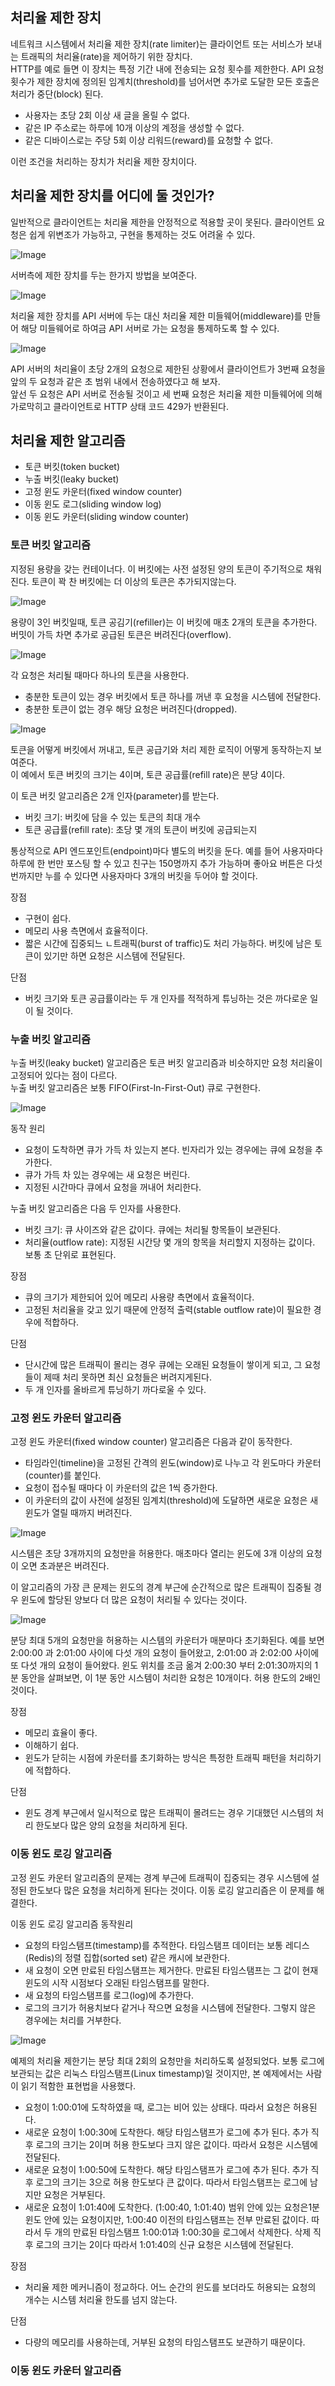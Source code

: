 ## 처리율 제한 장치
네트워크 시스템에서 처리율 제한 장치(rate limiter)는 클라이언트 또는 서비스가 보내는 트래픽의 처리율(rate)을 제어하기 위한 장치다.  
HTTP를 예로 들면 이 장치는 특정 기간 내에 전송되는 요청 횟수를 제한한다. API 요청 횟수가 제한 장치에 정의된 임계치(threshold)를 넘어서면 추가로 도달한 모든 호출은 처리가 중단(block) 된다.

- 사용자는 초당 2회 이상 새 글을 올릴 수 없다.
- 같은 IP 주소로는 하루에 10개 이상의 계정을 생성할 수 없다.
- 같은 디바이스로는 주당 5회 이상 리워드(reward)를 요청할 수 없다.

이런 조건을 처리하는 장치가 처리율 제한 장치이다.  

## 처리율 제한 장치를 어디에 둘 것인가?
일반적으로 클라이언트는 처리율 제한을 안정적으로 적용할 곳이 못된다. 클라이언트 요청은 쉽게 위변조가 가능하고, 구현을 통제하는 것도 어려울 수 있다.  

![Image](/drawio/처리율제한장치.drawio.png)

서버측에 제한 장치를 두는 한가지 방법을 보여준다.

![Image](/drawio/처리율제한장치-미들웨어.drawio.png)

처리율 제한 장치를 API 서버에 두는 대신 처리율 제한 미들웨어(middleware)를 만들어 해당 미들웨어로 하여금 API 서버로 가는 요청을 통제하도록 할 수 있다.  

![Image](/drawio/처리율제한장치-미들웨어-예제.drawio.png)

API 서버의 처리율이 초당 2개의 요청으로 제한된 상황에서 클라이언트가 3번째 요청을 앞의 두 요청과 같은 초 범위 내에서 전송하였다고 해 보자.  
앞선 두 요청은 API 서버로 전송될 것이고 세 번째 요청은 처리율 제한 미들웨어에 의해 가로막히고 클라이언트로 HTTP 상태 코드 429가 반환된다.

## 처리율 제한 알고리즘
- 토큰 버킷(token bucket)
- 누출 버킷(leaky bucket)
- 고정 윈도 카운터(fixed window counter)
- 이동 윈도 로그(sliding window log)
- 이동 윈도 카운터(sliding window counter)

### 토큰 버킷 알고리즘
지정된 용량을 갖는 컨테이너다. 이 버킷에는 사전 설정된 양의 토큰이 주기적으로 채워진다. 토큰이 꽉 찬 버킷에는 더 이상의 토큰은 추가되지않는다.

![Image](/drawio/토큰버킷.drawio.png)

용량이 3인 버킷일때, 토큰 공김기(refiller)는 이 버킷에 매초 2개의 토큰을 추가한다. 버밋이 가득 차면 추가로 공급된 토큰은 버려진다(overflow).  

![Image](/drawio/토큰버킷-상세.drawio.png)

각 요청은 처리될 때마다 하나의 토큰을 사용한다.
- 충분한 토큰이 있는 경우 버킷에서 토큰 하나를 꺼낸 후 요청을 시스템에 전달한다.
- 충분한 토큰이 없는 경우 해당 요청은 버려진다(dropped).

![Image](/drawio/토큰버킷-로직.drawio.png)

토큰을 어떻게 버킷에서 꺼내고, 토큰 공급기와 처리 제한 로직이 어떻게 동작하는지 보여준다.  
이 예에서 토큰 버킷의 크기는 4이며, 토큰 공급률(refill rate)은 분당 4이다.  

이 토큰 버킷 알고리즘은 2개 인자(parameter)를 받는다.  
- 버킷 크기: 버킷에 담을 수 있는 토큰의 최대 개수
- 토큰 공급률(refill rate): 초당 몇 개의 토큰이 버킷에 공급되는지

통상적으로 API 엔드포인트(endpoint)마다 별도의 버킷을 둔다. 예를 들어 사용자마다 하루에 한 번만 포스팅 할 수 있고 친구는 150명까지 추가 가능하며 좋아요 버튼은 다섯 번까지만 누를 수 있다면 사용자마다 3개의 버킷을 두어야 할 것이다.  

장점
- 구현이 쉽다.
- 메모리 사용 측면에서 효율적이다.
- 짧은 시간에 집중되느 ㄴ트래픽(burst of traffic)도 처리 가능하다. 버킷에 남은 토큰이 있기만 하면 요청은 시스템에 전달된다.

단점
- 버킷 크기와 토큰 공급률이라는 두 개 인자를 적적하게 튜닝하는 것은 까다로운 일이 될 것이다.

### 누출 버킷 알고리즘
누출 버킷(leaky bucket) 알고리즘은 토큰 버킷 알고리즘과 비슷하지만 요청 처리율이 고정되어 있다는 점이 다르다.  
누출 버킷 알고리즘은 보통 FIFO(First-In-First-Out) 큐로 구현한다.

![Image](/drawio/누출버킷.drawio.png)

동작 원리
- 요청이 도착하면 큐가 가득 차 있는지 본다. 빈자리가 있는 경우에는 큐에 요청을 추가한다.
- 큐가 가득 차 있는 경우에는 새 요청은 버린다.
- 지정된 시간마다 큐에서 요청을 꺼내어 처리한다.

누출 버킷 알고리즘은 다음 두 인자를 사용한다.
- 버킷 크기: 큐 사이즈와 같은 값이다. 큐에는 처리될 항목들이 보관된다.
- 처리율(outflow rate): 지정된 시간당 몇 개의 항목을 처리할지 지정하는 값이다. 보통 초 단위로 표현된다.

장점
- 큐의 크기가 제한되어 있어 메모리 사용량 측면에서 효율적이다.
- 고정된 처리율을 갖고 있기 때문에 안정적 출력(stable outflow rate)이 필요한 경우에 적합하다.

단점
- 단시간에 많은 트래픽이 몰리는 경우 큐에는 오래된 요청들이 쌓이게 되고, 그 요청들이 제때 처리 못하면 최신 요청들은 버려지게된다.
- 두 개 인자를 올바르게 튜닝하기 까다로울 수 있다.

### 고정 윈도 카운터 알고리즘
고정 윈도 카운터(fixed window counter) 알고리즘은 다음과 같이 동작한다.
- 타임라인(timeline)을 고정된 간격의 윈도(window)로 나누고 각 윈도마다 카운터(counter)를 붙인다.
- 요청이 접수될 때마다 이 카운터의 값은 1씩 증가한다.
- 이 카운터의 값이 사전에 설정된 임계치(threshold)에 도달하면 새로운 요청은 새 윈도가 열릴 때까지 버려진다.

![Image](/drawio/고정윈도카운터.drawio.png)

시스템은 초당 3개까지의 요청만을 허용한다. 매초마다 열리는 윈도에 3개 이상의 요청이 오면 초과분은 버려진다.  

이 알고리즘의 가장 큰 문제는 윈도의 경계 부근에 순간적으로 많은 트래픽이 집중될 경우 윈도에 할당된 양보다 더 많은 요청이 처리될 수 있다는 것이다.

![Image](/drawio/고정윈도카운터-문제점.drawio.png)

분당 최대 5개의 요청만을 허용하는 시스템의 카운터가 매분마다 초기화된다. 예를 보면 2:00:00 과 2:01:00 사이에 다섯 개의 요청이 들어왔고, 2:01:00 과 2:02:00 사이에 또 다섯 개의 요청이 들어왔다. 윈도 위치를 조금 옮겨 2:00:30 부터 2:01:30까지의 1분 동안을 살펴보면, 이 1분 동안 시스템이 처리한 요청은 10개이다. 허용 한도의 2배인 것이다.

장점
- 메모리 효율이 좋다.
- 이해하기 쉽다.
- 윈도가 닫히는 시점에 카운터를 초기화하는 방식은 특정한 트래픽 패턴을 처리하기에 적합하다.

단점
- 윈도 경계 부근에서 일시적으로 많은 트래픽이 몰려드는 경우 기대했던 시스템의 처리 한도보다 많은 양의 요청을 처리하게 된다.

### 이동 윈도 로깅 알고리즘
고정 윈도 카운터 알고리즘의 문제는 경계 부근에 트래픽이 집중되는 경우 시스템에 설정된 한도보다 많은 요청을 처리하게 된다는 것이다. 이동 로깅 알고리즘은 이 문제를 해결한다.

이동 윈도 로깅 알고리즘 동작원리
- 요청의 타임스탬프(timestamp)를 추적한다. 타임스탬프 데이터는 보통 레디스(Redis)의 정렬 집합(sorted set) 같은 캐시에 보관한다.
- 새 요청이 오면 만료된 타임스탬프는 제거한다. 만료된 타임스탬프는 그 값이 현재 윈도의 시작 시점보다 오래된 타임스탬프를 말한다.
- 새 요청의 타임스탬프를 로그(log)에 추가한다.
- 로그의 크기가 허용치보다 같거나 작으면 요청을 시스템에 전달한다. 그렇지 않은 경우에는 처리를 거부한다.

![Image](/drawio/이동윈도로깅.drawio.png)

예제의 처리율 제한기는 분당 최대 2회의 요청만을 처리하도록 설정되었다. 보통 로그에 보관되는 값은 리눅스 타임스탬프(Linux timestamp)일 것이지만, 본 예제에서는 사람이 읽기 적함한 표현법을 사용했다.
- 요청이 1:00:01에 도착하였을 때, 로그는 비어 있는 상태다. 따라서 요청은 허용된다.
- 새로운 요청이 1:00:30에 도착한다. 해당 타임스탬프가 로그에 추가 된다. 추가 직후 로그의 크기는 2이며 허용 한도보다 크지 않은 값이다. 따라서 요청은 시스템에 전달된다.
- 새로운 요청이 1:00:50에 도착한다. 해당 타임스탬프가 로그에 추가 된다. 추가 직후 로그의 크기는 3으로 허용 한도보다 큰 값이다. 따라서 타임스탬프는 로그에 남지만 요청은 거부된다.
- 새로운 요청이 1:01:40에 도착한다. (1:00:40, 1:01:40) 범위 안에 있는 요청은1분 윈도 안에 있는 요청이지만, 1:00:40 이전의 타임스탬프는 전부 만료된 값이다. 따라서 두 개의 만료된 타임스탬프 1:00:01과 1:00:30을 로그에서 삭제한다. 삭제 직후 로그의 크기는 2이다 따라서 1:01:40의 신규 요청은 시스템에 전달된다.

장점
- 처리율 제한 메커니즘이 정교하다. 어느 순간의 윈도를 보더라도 허용되는 요청의 개수는 시스템 처리율 한도를 넘지 않는다.

단점
- 다량의 메모리를 사용하는데, 거부된 요청의 타임스탬프도 보관하기 때문이다.

### 이동 윈도 카운터 알고리즘
